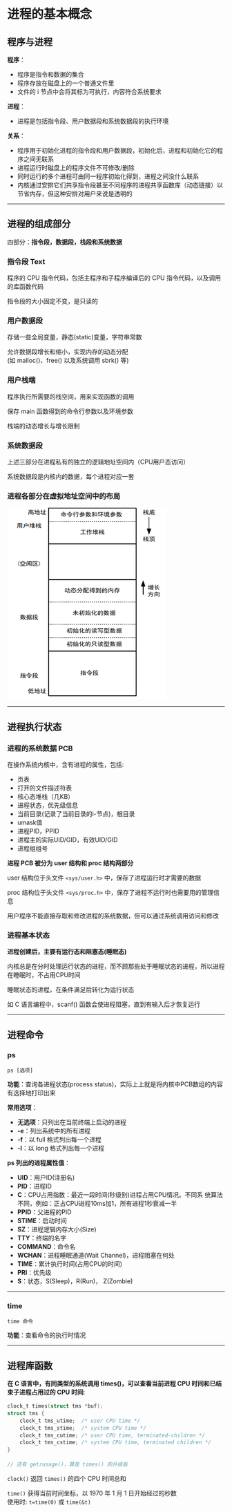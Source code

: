 # 进程的基本概念
## 程序与进程
**程序**：  
* 程序是指令和数据的集合  
* 程序存放在磁盘上的一个普通文件里  
* 文件的 i 节点中会将其标为可执行，内容符合系统要求  

**进程**：  
* 进程是包括指令段、用户数据段和系统数据段的执行环境  

**关系**：  
* 程序用于初始化进程的指令段和用户数据段，初始化后，进程和初始化它的程序之间无联系  
* 进程运行时磁盘上的程序文件不可修改/删除  
* 同时运行的多个进程可由同一程序初始化得到，进程之间没什么联系  
* 内核通过安排它们共享指令段甚至不同程序的进程共享函数库（动态链接）以节省内存，但这种安排对用户来说是透明的  

-------------
## 进程的组成部分
四部分：**指令段，数据段，栈段和系统数据**  

### 指令段 Text
程序的 CPU 指令代码，包括主程序和子程序编译后的 CPU 指令代码，以及调用的库函数代码  

指令段的大小固定不变，是只读的  

### 用户数据段
存储一些全局变量，静态(static)变量，字符串常数  

允许数据段增长和缩小，实现内存的动态分配  
(如 malloc()、free() 以及系统调用 sbrk() 等)

### 用户栈端
程序执行所需要的栈空间，用来实现函数的调用  

保存 main 函数得到的命令行参数以及环境参数  

栈端的动态增长与增长限制  

### 系统数据段
上述三部分在进程私有的独立的逻辑地址空间内（CPU用户态访问）  

系统数据段是内核内的数据，每个进程对应一套  

### 进程各部分在虚拟地址空间中的布局
![进程虚拟地址空间布局](../img/进程布局.png)  

--------------------
## 进程执行状态
### 进程的系统数据 PCB
在操作系统内核中，含有进程的属性，包括:
* 页表  
* 打开的文件描述符表  
* 核心态堆栈（几KB）  
* 进程状态，优先级信息  
* 当前目录(记录了当前目录的i-节点)，根目录  
* umask值  
* 进程PID，PPID  
* 进程主的实际UID/GID，有效UID/GID  
* 进程组组号  

**进程 PCB 被分为 user 结构和 proc 结构两部分**  

user 结构位于头文件 `<sys/user.h>` 中，保存了进程运行时才需要的数据  

proc 结构位于头文件 `<sys/proc.h>` 中，保存了进程不运行时也需要用的管理信息  

用户程序不能直接存取和修改进程的系统数据，但可以通过系统调用访问和修改  

### 进程基本状态
**进程创建后，主要有运行态和阻塞态(睡眠态)**  

内核总是在分时处理运行状态的进程，而不顾那些处于睡眠状态的进程，所以进程在睡眠时，不占用CPU时间  

睡眠状态的进程，在条件满足后转化为运行状态  

如 C 语言编程中，scanf() 函数会使进程阻塞，直到有输入后才恢复运行  

---------------
## 进程命令
### ps
``` Shell
ps [选项]
```

**功能**：查询各进程状态(process status)，实际上上就是将内核中PCB数组的内容有选择地打印出来  

**常用选项**：
* **无选项**：只列出在当前终端上启动的进程  
* **-e**：列出系统中的所有进程  
* **-f**：以 full 格式列出每一个进程  
* **-l**：以 long 格式列出每一个进程  

**ps 列出的进程属性值**：  
* **UID**：用户ID(注册名)  
* **PID**：进程ID  
* **C**：CPU占用指数：最近一段时间(秒级别)进程占用CPU情况。不同系
统算法不同，例如：正占CPU进程10ms加1，所有进程1秒衰减一半  
* **PPID**：父进程的PID  
* **STIME**：启动时间  
* **SZ**：进程逻辑内存大小(Size)  
* **TTY**：终端的名字  
* **COMMAND**：命令名  
* **WCHAN**：进程睡眠通道(Wait Channel)，进程阻塞在何处  
* **TIME**：累计执行时间(占用CPU的时间)  
* **PRI**：优先级  
* **S**：状态，S(Sleep)，R(Run)， Z(Zombie)  

--------------------
### time
``` Shell
time 命令
```

**功能**：查看命令的执行时情况  

------------------
## 进程库函数

**在 C 语言中，有同类型的系统调用 times()，可以查看当前进程 CPU 时间和已结束子进程占用过的 CPU 时间**:  
``` C
clock_t times(struct tms *buf);
struct tms {
    clock_t tms_utime;  /* user CPU time */
    clock_t tms_stime;  /* system CPU time */
    clock_t tms_cutime; /* user CPU time, terminated-children */
    clock_t tms_cstime; /* system CPU time, terminated children */
}

// 还有 getrusage()，算是 times() 的升级版
```

`clock()` 返回 `times()` 的四个 CPU 时间总和  

`time()` 获得当前时间坐标，以 1970 年 1 月 1 日开始经过的秒数  
使用时: `t=time(0)` 或 `time(&t)`  

